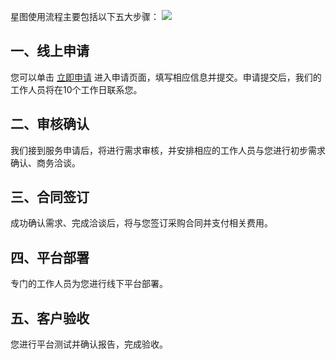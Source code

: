 星图使用流程主要包括以下五大步骤：
![](https://mc.qcloudimg.com/static/img/050acaf4965ebee389284297776890df/image.svg)
## 一、线上申请
您可以单击 [立即申请](https://cloud.tencent.com/login?s_url=https%3A%2F%2Fcloud.tencent.com%2Fact%2Fapply%2Fskg) 进入申请页面，填写相应信息并提交。申请提交后，我们的工作人员将在10个工作日联系您。
## 二、审核确认
我们接到服务申请后，将进行需求审核，并安排相应的工作人员与您进行初步需求确认、商务洽谈。
## 三、合同签订
成功确认需求、完成洽谈后，将与您签订采购合同并支付相关费用。
## 四、平台部署
专门的工作人员为您进行线下平台部署。
## 五、客户验收
您进行平台测试并确认报告，完成验收。
